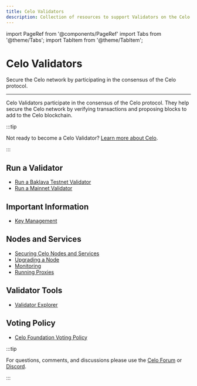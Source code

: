 ```yaml
---
title: Celo Validators
description: Collection of resources to support Validators on the Celo network.
---
```


import PageRef from '@components/PageRef'
import Tabs from '@theme/Tabs';
import TabItem from '@theme/TabItem';

# Celo Validators

Secure the Celo network by participating in the consensus of the Celo protocol.

---

Celo Validators participate in the consensus of the Celo protocol. They help secure the Celo network by verifying transactions and proposing blocks to add to the Celo blockchain.

:::tip

Not ready to become a Celo Validator? [Learn more about Celo](/).

:::

## Run a Validator

- [Run a Baklava Testnet Validator](/validator/run/baklava)
- [Run a Mainnet Validator](/validator/run/mainnet)

## Important Information

- [Key Management](/validator/key-management/summary)

## Nodes and Services

- [Securing Celo Nodes and Services](/validator/security)
- [Upgrading a Node](/validator/node-upgrade)
- [Monitoring](/validator/monitoring)
- [Running Proxies](/validator/proxy)

## Validator Tools

- [Validator Explorer](/validator/validator-explorer)

## Voting Policy

- [Celo Foundation Voting Policy](/validator/celo-foundation-voting-policy)

:::tip

For questions, comments, and discussions please use the [Celo Forum](https://forum.celo.org/) or [Discord](https://chat.celo.org/).

:::
